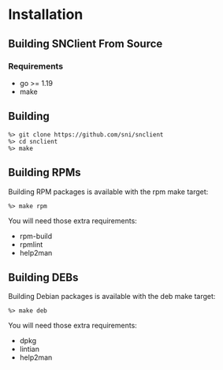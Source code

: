 # Installation

## Building SNClient From Source

### Requirements

- go >= 1.19
- make

## Building

	%> git clone https://github.com/sni/snclient
	%> cd snclient
	%> make

## Building RPMs

Building RPM packages is available with the rpm make target:

	%> make rpm

You will need those extra requirements:

- rpm-build
- rpmlint
- help2man

## Building DEBs

Building Debian packages is available with the deb make target:

	%> make deb

You will need those extra requirements:

- dpkg
- lintian
- help2man
